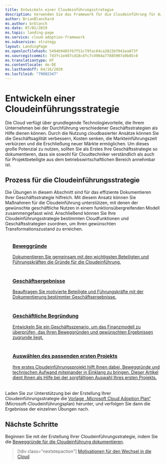 ```yaml
---
title: Entwickeln einer Cloudeinführungsstrategie
description: Verwenden Sie das Framework für die Cloudeinführung für Azure, um zu verstehen, wie die Cloud Ihnen dabei helfen kann, ihre Geschäftsstrategie voranzubringen.
author: BrianBlanchard
ms.author: brblanch
ms.date: 07/01/2019
ms.topic: landing-page
ms.service: cloud-adoption-framework
ms.subservice: strategy
layout: LandingPage
ms.openlocfilehash: 5494b9485f67f51c79fac84ca2822bf041ea873f
ms.sourcegitcommit: 7d3fc1e407cd18c4fc7c4964a77885907a9b85c0
ms.translationtype: HT
ms.contentlocale: de-DE
ms.lasthandoff: 04/16/2020
ms.locfileid: "79092347"
---
```

<!-- markdownlint-disable MD026 -->

# <a name="develop-a-cloud-adoption-strategy"></a>Entwickeln einer Cloudeinführungsstrategie

Die Cloud verfügt über grundlegende Technologievorteile, die Ihrem Unternehmen bei der Durchführung verschiedener Geschäftsstrategien als Hilfe dienen können. Durch die Nutzung cloudbasierter Ansätze können Sie die Geschäftsagilität verbessern, Kosten senken, die Markteinführungszeit verkürzen und die Erschließung neuer Märkte ermöglichen. Um dieses große Potenzial zu nutzen, sollten Sie als Erstes Ihre Geschäftsstrategie so dokumentieren, dass sie sowohl für Cloudtechniker verständlich als auch für Projektbeteiligte aus dem betriebswirtschaftlichen Bereich annehmbar ist.

## <a name="cloud-adoption-strategy-process"></a>Prozess für die Cloudeinführungsstrategie

Die Übungen in diesem Abschnitt sind für das effiziente Dokumentieren Ihrer Geschäftsstrategie hilfreich. Mit diesem Ansatz können Sie Maßnahmen für die Cloudeinführung unterstützen, mit denen der gewünschte geschäftliche Nutzen in einem funktionsübergreifenden Modell zusammengefasst wird. Anschließend können Sie Ihre Cloudeinführungsstrategie bestimmten Cloudfunktionen und Geschäftsstrategien zuordnen, um Ihren gewünschten Transformationszustand zu erreichen.

<!--markdownlint-disable MD033 -->

<ul class="panelContent cardsF">
    <li style="display: flex; flex-direction: column;">
        <a href="./motivations.md">
            <div class="cardSize">
                <div class="cardPadding" style="padding-bottom:10px;">
                    <div class="card" style="padding-bottom:10px;">
                        <div class="cardImageOuter">
                            <div class="cardImage">
                                <img alt="" src="../_images/icons/1.png" data-linktype="external">
                            </div>
                        </div>
                        <div class="cardText" style="padding-left:0px;">
                            <h3>Beweggründe</h3>
Dokumentieren Sie gemeinsam mit den wichtigsten Beteiligten und Führungskräften die Gründe für die Cloudeinführung.
                        </div>
                    </div>
                </div>
            </div>
        </a>
    </li>
    <li style="display: flex; flex-direction: column;">
        <a href="./business-outcomes/index.md">
            <div class="cardSize">
                <div class="cardPadding" style="padding-bottom:10px;">
                    <div class="card" style="padding-bottom:10px;">
                        <div class="cardImageOuter">
                            <div class="cardImage">
                                <img alt="" src="../_images/icons/2.png" data-linktype="external">
                            </div>
                        </div>
                        <div class="cardText" style="padding-left:0px;">
                            <h3>Geschäftsergebnisse</h3>
Beauftragen Sie motivierte Beteiligte und Führungskräfte mit der Dokumentierung bestimmter Geschäftsergebnisse.
                        </div>
                    </div>
                </div>
            </div>
        </a>
    </li>
    <li style="display: flex; flex-direction: column;">
        <a href="./cloud-migration-business-case.md">
            <div class="cardSize">
                <div class="cardPadding" style="padding-bottom:10px;">
                    <div class="card" style="padding-bottom:10px;">
                        <div class="cardImageOuter">
                            <div class="cardImage">
                                <img alt="" src="../_images/icons/3.png" data-linktype="external">
                            </div>
                        </div>
                        <div class="cardText" style="padding-left:0px;">
                            <h3>Geschäftliche Begründung</h3>
Entwickeln Sie ein Geschäftsszenario, um das Finanzmodell zu überprüfen, das Ihren Beweggründen und gewünschten Ergebnissen zugrunde liegt.
                        </div>
                    </div>
                </div>
            </div>
        </a>
    </li>
    <li style="display: flex; flex-direction: column;">
        <a href="./first-adoption-project.md">
            <div class="cardSize">
                <div class="cardPadding" style="padding-bottom:10px;">
                    <div class="card" style="padding-bottom:10px;">
                        <div class="cardImageOuter">
                            <div class="cardImage">
                                <img alt="" src="../_images/icons/4.png" data-linktype="external">
                            </div>
                        </div>
                        <div class="cardText" style="padding-left:0px;">
                            <h3>Auswählen des passenden ersten Projekts</h3>
Ihre erstes Cloudeinführungsprojekt hilft Ihnen dabei, Beweggründe und technischen Aufwand miteinander in Einklang zu bringen. Dieser Artikel dient Ihnen als Hilfe bei der sorgfältigen Auswahl Ihres ersten Projekts.
                        </div>
                    </div>
                </div>
            </div>
        </a>
    </li>
</ul>

Laden Sie zur Unterstützung bei der Erstellung Ihrer Cloudeinführungsstrategie die [Vorlage „Microsoft Cloud Adoption Plan“](https://archcenter.blob.core.windows.net/cdn/fusion/readiness/Microsoft-Cloud-Adoption-Framework-Strategy-and-Plan-Template.docx) (Microsoft-Cloudeinführungsplan) herunter, und verfolgen Sie dann die Ergebnisse der einzelnen Übungen nach.

## <a name="next-steps"></a>Nächste Schritte

Beginnen Sie mit der Erstellung Ihrer Cloudeinführungsstrategie, indem Sie die [Beweggründe für die Cloudeinführung dokumentieren](./motivations.md).

> [!div class="nextstepaction"]
> [Motivationen für den Wechsel in die Cloud](./motivations.md)
